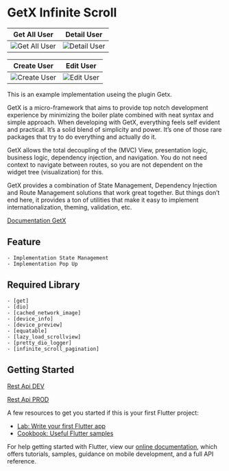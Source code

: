 # GetX Infinite Scroll

Get All User            |  Detail User
:-------------------------:|:-------------------------:
![Get All User](https://biscuit.my.id/wp-content/uploads/2022/01/get_all.png)  |  ![Detail User](https://biscuit.my.id/wp-content/uploads/2022/01/detail.png)

Create User            |  Edit User
:-------------------------:|:-------------------------:
![Create User](https://biscuit.my.id/wp-content/uploads/2022/01/create.png)  |  ![Edit User](https://biscuit.my.id/wp-content/uploads/2022/01/edit.png)

This is an example implementation useing the plugin Getx.

GetX is a micro-framework that aims to provide top notch development experience by minimizing the boiler plate combined with neat syntax and simple approach. When developing with GetX, everything feels self evident and practical. It’s a solid blend of simplicity and power. It’s one of those rare packages that try to do everything and actually do it.

GetX allows the total decoupling of the (MVC) View, presentation logic, business logic, dependency injection, and navigation. You do not need context to navigate between routes, so you are not dependent on the widget tree (visualization) for this.

GetX provides a combination of State Management, Dependency Injection and Route Management solutions that work great together. But things don’t end here, it provides a ton of utilities that make it easy to implement internationalization, theming, validation, etc.

[Documentation GetX](https://github.com/jonataslaw/getx)

## Feature

```
- Implementation State Management
- Implementation Pop Up
```

## Required Library

```
- [get]
- [dio]
- [cached_network_image]
- [device_info]
- [device_preview]
- [equatable]
- [lazy_load_scrollview]
- [pretty_dio_logger]
- [infinite_scroll_pagination]
```

## Getting Started

[Rest Api DEV](https://5f7cba02834b5c0016b058aa.mockapi.io/api/)

[Rest Api PROD](https://6186ca2fcd8530001765abb8.mockapi.io/api2/)

A few resources to get you started if this is your first Flutter project:

- [Lab: Write your first Flutter app](https://flutter.dev/docs/get-started/codelab)
- [Cookbook: Useful Flutter samples](https://flutter.dev/docs/cookbook)

For help getting started with Flutter, view our
[online documentation](https://flutter.dev/docs), which offers tutorials,
samples, guidance on mobile development, and a full API reference.
